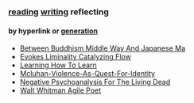 ### [reading](/reading/) [writing](/writing/) reflecting 

#### by hyperlink or [generation](https://en.wikipedia.org/wiki/Natural_language_generation)

<ul><li><a href="/reflecting/between_buddhism_middle_way_and_japanese_ma.html">Between Buddhism Middle Way And Japanese Ma</a></li><li><a href="/reflecting/evokes_liminality_catalyzing_flow.html">Evokes Liminality Catalyzing Flow</a></li><li><a href="/reflecting/learning_how_to_learn.html">Learning How To Learn</a></li><li><a href="/reflecting/mcluhan-violence-as-quest-for-identity.html">Mcluhan-Violence-As-Quest-For-Identity</a></li><li><a href="/reflecting/negative_psychoanalysis_for_the_living_dead.html">Negative Psychoanalysis For The Living Dead</a></li><li><a href="/reflecting/walt_whitman_agile_poet.html">Walt Whitman Agile Poet</a></li></ul>